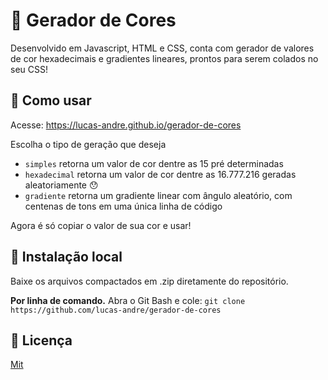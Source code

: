 # 🌈 Gerador de Cores 

Desenvolvido em Javascript, HTML e CSS, conta com gerador de valores de cor hexadecimais e gradientes lineares, prontos para serem colados no seu CSS!


## 🤨 Como usar

Acesse: https://lucas-andre.github.io/gerador-de-cores

Escolha o tipo de geração que deseja 
-  `simples` retorna um valor de cor dentre as 15 pré determinadas
- `hexadecimal` retorna um valor de cor dentre as 16.777.216 geradas aleatoriamente 😯
- `gradiente` retorna um gradiente linear com ângulo aleatório, com centenas de tons em uma única linha de código

Agora é só copiar o valor de sua cor e usar!

## 📂 Instalação local 
Baixe os arquivos compactados em .zip diretamente do repositório.

**Por linha de comando.**
Abra o Git Bash e cole: `git clone https://github.com/lucas-andre/gerador-de-cores`


## 📃 Licença 

[Mit](https://choosealicense.com/licenses/mit/)
